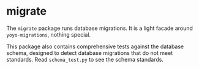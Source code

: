 # migrate

The `migrate` package runs database migrations. It is a light facade around
`yoyo-migrations`, nothing special.

This package also contains comprehensive tests against the database schema,
designed to detect database migrations that do not meet standards. Read
`schema_test.py` to see the schema standards.
